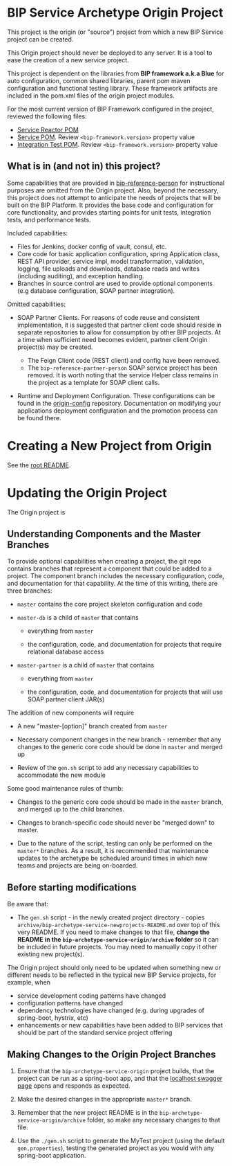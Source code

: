 # BIP Service Archetype Origin Project

This project is the origin (or "source") project from which a new BIP Service project can be created.

This Origin project should never be deployed to any server. It is a tool to ease the creation of a new service project.

This project is dependent on the libraries from **BIP framework a.k.a Blue** for auto configuration, common shared libraries, parent pom maven configuration and functional testing library. These framework artifacts are included in the pom.xml files of the origin project modules.

For the most current version of BIP Framework configured in the project, reviewed the following files:

- [Service Reactor POM](pom.xml)
- [Service POM](bip-origin/pom.xml). Review `<bip-framework.version>` property value
- [Integration Test POM](bip-origin-inttest/pom.xml). Review `<bip-framework.version>` property value

## What is in (and not in) this project?

Some capabilities that are provided in [bip-reference-person](https://github.com/department-of-veterans-affairs/bip-reference-person) for instructional purposes are omitted from the Origin project. Also, beyond the necessary, this project does not attempt to anticipate the needs of projects that will be built on the BIP Platform. It provides the base code and configuration for core functionality, and provides starting points for unit tests, integration tests, and performance tests.

Included capabilities:

- Files for Jenkins, docker config of vault, consul, etc.
- Core code for basic application configuration, spring Application class, REST API provider, service impl, model transformation, validation, logging, file uploads and downloads, database reads and writes (including auditing), and exception handling.
- Branches in source control are used to provide optional components (e.g database configuration, SOAP partner integration).

Omitted capabilities:

- SOAP Partner Clients. For reasons of code reuse and consistent implementation, it is suggested that partner client code should reside in separate repositories to allow for consumption by other BIP projects. At a time when sufficient need becomes evident, partner client Origin project(s) may be created.

  - The Feign Client code (REST client) and config have been removed.
  - The `bip-reference-partner-person` SOAP service project has been removed. It is worth noting that the service Helper class remains in the project as a template for SOAP client calls.

- Runtime and Deployment Configuration. These configurations can be found in the [origin-config](https://github.com/department-of-veterans-affairs/origin-config) repository. Documentation on modifying your applications deployment configuration and the promotion process can be found there.

# Creating a New Project from Origin

See the [root README](../README.md).

# Updating the Origin Project

The Origin project is

## Understanding Components and the Master Branches

To provide optional capabilities when creating a project, the git repo contains branches that represent a component that could be added to a project. The component branch includes the necessary configuration, code, and documentation for that capability. At the time of this writing, there are three branches:

- `master` contains the core project skeleton configuration and code

- `master-db` is a child of `master` that contains

 	- everything from `master`

	- the configuration, code, and documentation for projects that require relational database access

- `master-partner` is a child of `master` that contains

	- everything from `master`

	- the configuration, code, and documentation for projects that will use SOAP partner client JAR(s)

The addition of new components will require

- A new "master-[option]" branch created from `master`

- Necessary component changes in the new branch - remember that any changes to the generic core code should be done in `master` and merged up

- Review of the `gen.sh` script to add any necessary capabilities to accommodate the new module

Some good maintenance rules of thumb:

- Changes to the generic core code should be made in the `master` branch, and merged up to the child branches.

- Changes to branch-specific code should never be "merged down" to master.

- Due to the nature of the script, testing can only be performed on the `master*` branches. As a result, it is recommended that maintenance updates to the archetype be scheduled around times in which new teams and projects are being on-boarded.

## Before starting modifications

Be aware that:

- The `gen.sh` script - in the newly created project directory - copies `archive/bip-archetype-service-newprojects-README.md` over top of this very README. If you need to make changes to that file, **change the README in the `bip-archetype-service-origin/archive` folder** so it can be included in future projects. You may need to manually copy it other existing new project(s).

The Origin project should only need to be updated when something new or different needs to be reflected in the typical new BIP Service projects, for example, when

- service development coding patterns have changed
- configuration patterns have changed
- dependency technologies have changed (e.g. during upgrades of spring-boot, hystrix, etc)
- enhancements or new capabilities have been added to BIP services that should be part of the standard service project offering

## Making Changes to the Origin Project Branches

1. Ensure that the `bip-archetype-service-origin` project builds, that the project can be run as a spring-boot app, and that the [localhost swagger page](http://localhost:8080/swagger-ui.html) opens and responds as expected.

2. Make the desired changes in the appropriate `master*` branch.

3. Remember that the new project README is in the `bip-archetype-service-origin/archive` folder, so make any necessary changes to that file.

4. Use the `./gen.sh` script to generate the MyTest project (using the default `gen.properties`), testing the generated project as you would with any spring-boot application.
